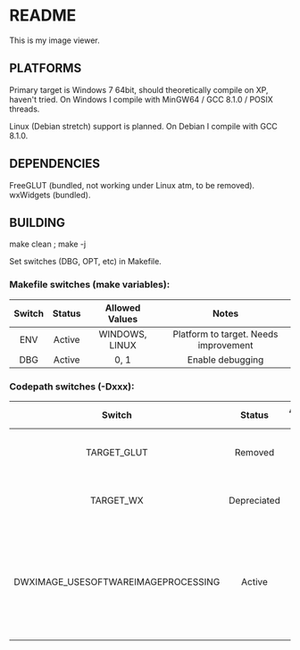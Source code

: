 # README
This is my image viewer.

## PLATFORMS
Primary target is Windows 7 64bit, should theoretically compile on XP, haven't tried.
On Windows I compile with MinGW64 / GCC 8.1.0 / POSIX threads.

Linux (Debian stretch) support is planned.
On Debian I compile with GCC 8.1.0.

## DEPENDENCIES
FreeGLUT (bundled, not working under Linux atm, to be removed).
wxWidgets (bundled).

## BUILDING
make clean ; make -j

Set switches (DBG, OPT, etc) in Makefile.

### Makefile switches (make variables):
Switch|Status|Allowed Values|Notes
:---:|:---:|:---:|:---:
ENV|Active|WINDOWS, LINUX|Platform to target. Needs improvement
DBG|Active|0, 1|Enable debugging

### Codepath switches (-Dxxx):
Switch|Status|Allowed Values|Notes
:---:|:---:|:---:|:---:
TARGET_GLUT|Removed|0, 1|Use GLUT codepath (no shared code)
TARGET_WX|Depreciated|0, 1|Use wxWidgets for windowing
DWXIMAGE_USESOFTWAREIMAGEPROCESSING|Active|0, 1|Read image buffer into system memory, filter, and pass filtered buffer to OpenGL